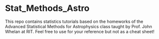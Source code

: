 # Stat_Methods_Astro
This repo contains statistics tutorials based on the homeworks of the Advanced Statistical Methods for Astrophysics class taught by Prof. John Whelan at RIT. Feel free to use for your reference but not as a cheat sheet!
